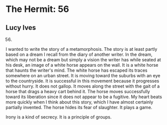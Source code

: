 # The Hermit: 56
## Lucy Ives
56.


I wanted to write the story of a metamorphosis. The story
is at least partly based on a dream I recall from the diary of
another writer. In the dream, which may not be a dream but
simply a vision the writer has while seated at his desk, an
image of a white horse appears on the wall. It is a white horse
that haunts the writer's mind. The white horse has escaped
its traces somewhere on an urban street. It is moving toward
the suburbs with an eye to the countryside. It is successful in
this movement because it progresses without hurry. It does
not gallop. It moves along the street with the gait of a horse
that drags a heavy cart behind it. The horse moves successfully
toward its liberation since it does not appear to be a fugitive.
My heart beats more quickly when I think about this story,
which I have almost certainly partially invented. The horse
hides its fear of slaughter. It plays a game.



Irony is a kind of secrecy. It is a principle of groups.